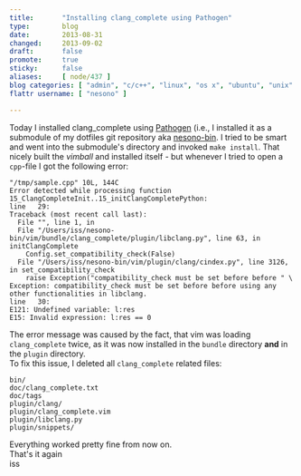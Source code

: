 ```yaml
---
title:       "Installing clang_complete using Pathogen"
type:        blog
date:        2013-08-31
changed:     2013-09-02
draft:       false
promote:     true
sticky:      false
aliases:     [ node/437 ]
blog categories: [ "admin", "c/c++", "linux", "os x", "ubuntu", "unix" ]
flattr username: [ "nesono" ]

---
```


<!--more-->
Today I installed clang_complete using [Pathogen][1] (i.e., I installed it as a submodule of my dotfiles git repository aka [nesono-bin][2].
I tried to be smart and went into the submodule's directory and invoked `make install`.
That nicely built the *vimball* and installed itself - but whenever I tried to open a `cpp`-file I got the following error:

<pre><code class="bash">"/tmp/sample.cpp" 10L, 144C
Error detected while processing function <SNR>15_ClangCompleteInit..<SNR>15_initClangCompletePython:
line   29:
Traceback (most recent call last):
  File "<string>", line 1, in <module>
  File "/Users/iss/nesono-bin/vim/bundle/clang_complete/plugin/libclang.py", line 63, in initClangComplete
    Config.set_compatibility_check(False)
  File "/Users/iss/nesono-bin/vim/plugin/clang/cindex.py", line 3126, in set_compatibility_check
    raise Exception("compatibility_check must be set before before " \
Exception: compatibility_check must be set before before using any other functionalities in libclang.
line   30:
E121: Undefined variable: l:res
E15: Invalid expression: l:res == 0</code></pre>

The error message was caused by the fact, that vim was loading `clang_complete` twice, as it was now installed in the `bundle` directory **and** in the `plugin` directory.  
To fix this issue, I deleted all `clang_complete` related files:

<pre><code class="bash">bin/
doc/clang_complete.txt
doc/tags
plugin/clang/
plugin/clang_complete.vim
plugin/libclang.py
plugin/snippets/</code></pre>

Everything worked pretty fine from now on.  
That's it again  
iss

[1]: https://github.com/tpope/vim-pathogen
[2]: https://github.com/nesono/nesono-bin
